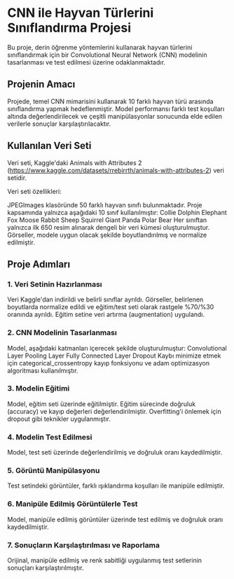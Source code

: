 # CNN ile Hayvan Türlerini Sınıflandırma Projesi
Bu proje, derin öğrenme yöntemlerini kullanarak hayvan türlerini sınıflandırmak için bir Convolutional Neural Network (CNN) modelinin tasarlanması ve test edilmesi üzerine odaklanmaktadır.

## Projenin Amacı
Projede, temel CNN mimarisini kullanarak 10 farklı hayvan türü arasında sınıflandırma yapmak hedeflenmiştir. Model performansı farklı test koşulları altında değerlendirilecek ve çeşitli manipülasyonlar sonucunda elde edilen verilerle sonuçlar karşılaştırılacaktır.

## Kullanılan Veri Seti
Veri seti, Kaggle'daki Animals with Attributes 2 (https://www.kaggle.com/datasets/rrebirrth/animals-with-attributes-2) veri setidir.

Veri seti özellikleri:

JPEGImages klasöründe 50 farklı hayvan sınıfı bulunmaktadır.
Proje kapsamında yalnızca aşağıdaki 10 sınıf kullanılmıştır:
Collie
Dolphin
Elephant
Fox
Moose
Rabbit
Sheep
Squirrel
Giant Panda
Polar Bear
Her sınıftan yalnızca ilk 650 resim alınarak dengeli bir veri kümesi oluşturulmuştur. Görseller, modele uygun olacak şekilde boyutlandırılmış ve normalize edilmiştir.

## Proje Adımları
### 1. Veri Setinin Hazırlanması
Veri Kaggle'dan indirildi ve belirli sınıflar ayrıldı.
Görseller, belirlenen boyutlarda normalize edildi ve eğitim/test seti olarak rastgele %70/%30 oranında ayrıldı.
Eğitim setine veri artırma (augmentation) uygulandı.

### 2. CNN Modelinin Tasarlanması
Model, aşağıdaki katmanları içerecek şekilde oluşturulmuştur:
Convolutional Layer
Pooling Layer
Fully Connected Layer
Dropout
Kaybı minimize etmek için categorical_crossentropy kayıp fonksiyonu ve adam optimizasyon algoritması kullanılmıştır.

### 3. Modelin Eğitimi
Model, eğitim seti üzerinde eğitilmiştir. Eğitim sürecinde doğruluk (accuracy) ve kayıp değerleri değerlendirilmiştir.
Overfitting'i önlemek için dropout gibi teknikler uygulanmıştır.

### 4. Modelin Test Edilmesi
Model, test seti üzerinde değerlendirilmiş ve doğruluk oranı kaydedilmiştir.

### 5. Görüntü Manipülasyonu
Test setindeki görüntüler, farklı ışıklandırma koşulları ile manipüle edilmiştir.

### 6. Manipüle Edilmiş Görüntülerle Test
Model, manipüle edilmiş görüntüler üzerinde test edilmiş ve doğruluk oranı kaydedilmiştir.

### 7. Sonuçların Karşılaştırılması ve Raporlama
Orijinal, manipüle edilmiş ve renk sabitliği uygulanmış test setlerinin sonuçları karşılaştırılmıştır.

